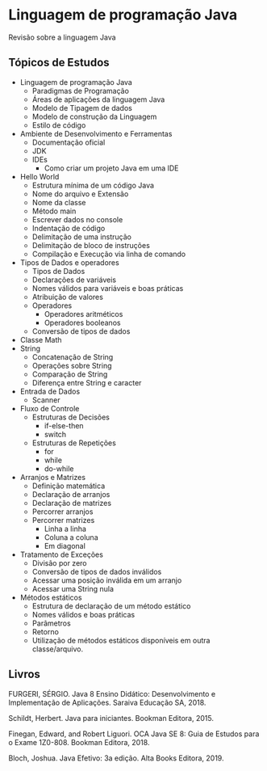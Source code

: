 # Linguagem de programação Java
Revisão sobre a linguagem Java

## Tópicos de Estudos

* Linguagem de programação Java
  * Paradigmas de Programação
  * Áreas de aplicações da linguagem Java 
  * Modelo de Tipagem de dados
  * Modelo de construção da Linguagem  
  * Estilo de código
* Ambiente de Desenvolvimento e Ferramentas
  * Documentação oficial
  * JDK
  * IDEs
    * Como criar um projeto Java em uma IDE
* Hello World
  * Estrutura mínima de um código Java
  * Nome do arquivo e Extensão
  * Nome da classe
  * Método main
  * Escrever dados no console
  * Indentação de código
  * Delimitação de uma instrução
  * Delimitação de bloco de instruções
  * Compilação e Execução via linha de comando
* Tipos de Dados e operadores
  * Tipos de Dados
  * Declarações de variáveis
  * Nomes válidos para variáveis e boas práticas 
  * Atribuição de valores
  * Operadores
    * Operadores aritméticos
    * Operadores booleanos
  * Conversão de tipos de dados
* Classe Math
* String
  * Concatenação de String
  * Operações sobre String
  * Comparação de String
  * Diferença entre String e caracter
* Entrada de Dados
  * Scanner
* Fluxo de Controle
  * Estruturas de Decisões
    * if-else-then
    * switch
  * Estruturas de Repetições
    * for
    * while
    * do-while 
* Arranjos e Matrizes
  * Definição matemática
  * Declaração de arranjos
  * Declaração de matrizes
  * Percorrer arranjos
  * Percorrer matrizes
    * Linha a linha
    * Coluna a coluna
    * Em diagonal 
* Tratamento de Exceções
  * Divisão por zero
  * Conversão de tipos de dados inválidos
  * Acessar uma posição inválida em um arranjo
  * Acessar uma String nula
* Métodos estáticos
  * Estrutura de declaração de um método estático
  * Nomes válidos e boas práticas 
  * Parâmetros
  * Retorno
  * Utilização de métodos estáticos disponíveis em outra classe/arquivo.

## Livros

FURGERI, SÉRGIO. Java 8 Ensino Didático: Desenvolvimento e Implementação de Aplicações. Saraiva Educação SA, 2018.

Schildt, Herbert. Java para iniciantes. Bookman Editora, 2015.

Finegan, Edward, and Robert Liguori. OCA Java SE 8: Guia de Estudos para o Exame 1Z0-808. Bookman Editora, 2018.

Bloch, Joshua. Java Efetivo: 3a edição. Alta Books Editora, 2019.
